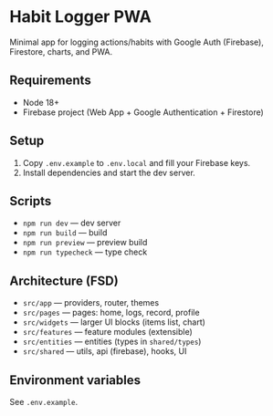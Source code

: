 # Habit Logger PWA

Minimal app for logging actions/habits with Google Auth (Firebase), Firestore, charts, and PWA.

## Requirements

- Node 18+
- Firebase project (Web App + Google Authentication + Firestore)

## Setup

1. Copy `.env.example` to `.env.local` and fill your Firebase keys.
2. Install dependencies and start the dev server.

## Scripts

- `npm run dev` — dev server
- `npm run build` — build
- `npm run preview` — preview build
- `npm run typecheck` — type check

## Architecture (FSD)

- `src/app` — providers, router, themes
- `src/pages` — pages: home, logs, record, profile
- `src/widgets` — larger UI blocks (items list, chart)
- `src/features` — feature modules (extensible)
- `src/entities` — entities (types in `shared/types`)
- `src/shared` — utils, api (firebase), hooks, UI

## Environment variables

See `.env.example`.
